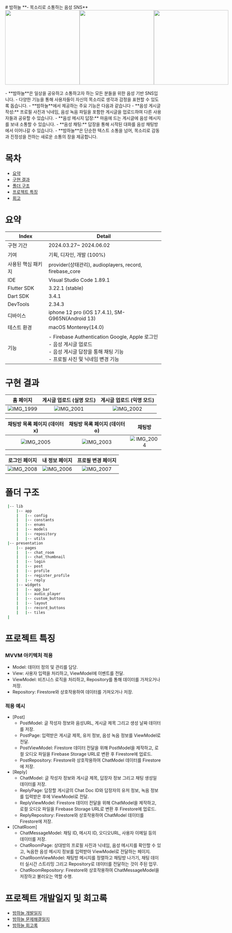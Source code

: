 
<br>
# 밤하늘 **- 목소리로 소통하는 음성 SNS**


<div style="display: flex; justify-content: space-evenly">
    <img style="width: 240px" src="https://velog.velcdn.com/images/yun_dal/post/3e2e5955-b727-40d0-9ec3-77160c752733/image.png" />
    <img style="width: 240px" src="https://velog.velcdn.com/images/yun_dal/post/e5659ec8-1c5a-4839-bce9-cbd11f3fb927/image.png" />
    <img style="width: 240px" src="https://velog.velcdn.com/images/yun_dal/post/408437b4-036f-4404-b170-980dfcdd42c8/image.png" />
</div>


<br>
- **밤하늘**은 일상을 공유하고 소통하고자 하는 모든 분들을 위한 음성 기반 SNS입니다.
- 다양한 기능을 통해 사용자들이 자신의 목소리로 생각과 감정을 표현할 수 있도록 돕습니다.
- **밤하늘**에서 제공하는 주요 기능은 다음과 같습니다
    - **음성 게시글 작성:** 프로필 사진과 닉네임, 음성 녹음 파일을 포함한 게시글을 업로드하여 다른 사용자들과 공유할 수 있습니다.
    - **음성 메시지 답장:** 마음에 드는 게시글에 음성 메시지를 보내 소통할 수 있습니다.
    - **음성 채팅:** 답장을 통해 시작된 대화를 음성 채팅방에서 이어나갈 수 있습니다.
- **밤하늘**은 단순한 텍스트 소통을 넘어, 목소리로 감동과 진정성을 전하는 새로운 소통의 장을 제공합니다.
<br>



# 목차
- [요약](#요약)
- [구현 결과](#구현-결과)
- [폴더 구조](#폴더-구조)
- [프로젝트 특징](#프로젝트-특징)
- [회고](#회고)



# 요약

| Index                | Detail                                                  |
|----------------------|---------------------------------------------------------|
| 구현 기간            | 2024.03.27~ 2024.06.02                                  |
| 기여                 | 기획, 디자인, 개발 (100%)                               |
| 사용된 핵심 패키지   | provider(상태관리), audioplayers, record, firebase_core |
| IDE                  | Visual Studio Code 1.89.1                               |
| Flutter SDK          | 3.22.1 (stable)                                         |
| Dart SDK             | 3.4.1                                                   |
| DevTools             | 2.34.3                                                  |
| 디바이스             | iphone 12 pro (iOS 17.4.1), SM-G965N(Android 13)           |
| 테스트 환경          | macOS Monterey(14.0)                                  |
| 기능                 | - Firebase Authentication Google, Apple 로그인 <br> - 음성 게시글 업로드 <br> - 음성 게시글 답장을 통해 채팅 기능 <br> - 프로필 사진 및 닉네임 변경 기능 |



# 구현 결과

| 홈 페이지 | 게시글 업로드 (실명 모드) | 게시글 업로드 (익명 모드) |
|:--------------------------:|:--------------------------:|:--------------------------:|
| ![IMG_1999](https://github.com/Yundal0/everyones_tone/assets/101382788/1621b1e8-255d-4419-ba4e-356595caa176) | ![IMG_2001](https://github.com/Yundal0/everyones_tone/assets/101382788/e5c6a9d1-e587-4f60-9661-117bd2c14601) | ![IMG_2002](https://github.com/Yundal0/everyones_tone/assets/101382788/b15ae0a1-da6f-4596-87b9-e304266de972) |

| 채팅방 목록 페이지 (데이터x) | 채팅방 목록 페이지 (데이터o) | 채팅방 |
|:--------------------------:|:--------------------------:|:--------------------------:|
| ![IMG_2005](https://github.com/Yundal0/everyones_tone/assets/101382788/ae766316-4c20-4cae-970d-b39bc5aa3719) | ![IMG_2003](https://github.com/Yundal0/everyones_tone/assets/101382788/36b700c4-2222-48f6-adc5-815b30b7593a) | ![IMG_2004](https://github.com/Yundal0/everyones_tone/assets/101382788/db511457-1eaf-4fb5-a6c4-e94b80f7ec2c) |

| 로그인 페이지 | 내 정보 페이지 | 프로필 변경 페이지 |
|:--------------------------:|:--------------------------:|:--------------------------:|
| ![IMG_2008](https://github.com/Yundal0/everyones_tone/assets/101382788/34ff1097-471b-4947-b034-dbf3bbe7cd48) | ![IMG_2006](https://github.com/Yundal0/everyones_tone/assets/101382788/b4c318e5-3475-4f6a-acca-c689410e3a1a) | ![IMG_2007](https://github.com/Yundal0/everyones_tone/assets/101382788/c24c8bd9-40d0-4d65-820e-f6b48f0a15f3) |



# 폴더 구조

```bash
 |-- lib
     |-- app
     |   |-- config
     |   |-- constants
     |   |-- enums
     |   |-- models
     |   |-- repository
     |   |-- utils
 |-- presentation
     |-- pages
     |   |-- chat_room
     |   |-- chat_thumbnail
     |   |-- login
     |   |-- post
     |   |-- profile
     |   |-- register_profile
     |   |-- reply
     |-- widgets
     |   |-- app_bar
     |   |-- audio_player
     |   |-- custom_buttons
     |   |-- layout
     |   |-- record_buttons
     |   |-- tiles
 |
```



# 프로젝트 특징
### MVVM 아키텍처 적용  
- Model: 데이터 정의 및 관리를 담당. 
- View: 사용자 입력을 처리하고, ViewModel에 이벤트를 전달.
- ViewModel: 비즈니스 로직을 처리하고, Repository를 통해 데이터를 가져오거나 저장.
- Repository: Firestore와 상호작용하여 데이터를 가져오거나 저장.
### 적용 예시
- [Post]
    - PostModel: 글 작성자 정보와 음성URL, 게시글 제목 그리고 생성 날짜 데이터를 저장.
    - PostPage: 입력받은 게시글 제목, 유저 정보, 음성 녹음 정보를 ViewModel로 전달.
    - PostViewModel: Firestore 데이터 전달을 위해 PostModel을 제작하고, 로컬 오디오 파일을 Firebase Storage URL로 변환 후 Firestore에 업로드.
    - PostRepository: Firestore와 상호작용하여 ChatModel 데이터를 Firestore에 저장.
- [Reply]
    - ChatModel: 글 작성자 정보와 게시글 제목, 답장자 정보 그리고 채팅 생성일 데이터를 저장.
    - ReplyPage: 답장할 게시글의 Chat Doc ID와 답장자의 유저 정보, 녹음 정보를 입력받은 후에 ViewModel로 전달.
    - ReplyViewModel: Firestore 데이터 전달을 위해 ChatModel을 제작하고, 로컬 오디오 파일을 Firebase Storage URL로 변환 후 Firestore에 업로드.
    - ReplyRepository: Firestore와 상호작용하여 ChatModel 데이터를 Firestore에 저장.
- [ChatRoom]
    - ChatMessageModel: 채팅 ID, 메시지 ID, 오디오URL, 사용자 이메일 등의 데이터를 저장.
    - ChatRoomPage: 상대방의 프로필 사진과 닉네임, 음성 메시지를 확인할 수 있고, 녹음한 음성 메시지 정보를 입력받아 ViewModel로 전달하는 페이지.
    - ChatRoomViewModel: 채팅방 메시지를 정렬하고 채팅방 나가기, 채팅 데이터 실시간 스트리밍 그리고 Repository로 데이터를 전달하는 것이 주된 업무.
    - ChatRoomRepository: Firestore와 상호작용하여 ChatMessageModel을 저장하고 불러오는 역할 수행.



# 프로젝트 개발일지 및 회고록
- <a href="https://equable-jitterbug-e9a.notion.site/94af09276a7549e79912577fb6144708?v=e1ab4856173049daac90f2c6e3435ba3">밤하늘 개발일지</a>
- <a href="https://equable-jitterbug-e9a.notion.site/b11ed3e7f92d4761b47f75a2835fc891?v=803502e0855942839298fa77cbf58499&pvs=4">밤하늘 문제해결일지</a>
- <a href="https://equable-jitterbug-e9a.notion.site/d8727e5946ca49c8a618913cd03fbfc7?pvs=4">밤하늘 회고록</a>